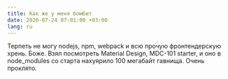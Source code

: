 ```yaml
---
title: Как же у меня бомбит
date: 2020-07-24 07:01:00 +03:00
lang: ru
---
```


Терпеть не могу nodejs, npm, webpack и всю прочую фронтендерскую хрень. Боже. Взял посмотреть Material Design, MDC-101 starter, и оно в node_modules со старта нахуярило 100 мегабайт гавнища. Очень проклято.

